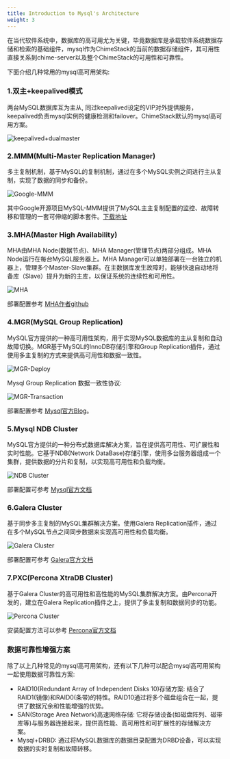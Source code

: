 ```yaml
---
title: Introduction to Mysql's Architecture
weight: 3
---
```


在当代软件系统中，数据库的高可用尤为关键，毕竟数据库是承载软件系统数据存储和检索的基础组件，mysql作为ChimeStack的当前的数据存储组件，其可用性直接关系到chime-server以及整个ChimeStack的可用性和可靠性。

下面介绍几种常用的mysql高可用架构:

### 1.双主+keepalived模式
     
两台MySQL数据库互为主从, 同过keepalived设定的VIP对外提供服务，keepalived负责mysql实例的健康检测和failover。ChimeStack默认的mysql高可用方案。
   
![keepalived+dualmaster](/images/mysql+keepalived.png)
    
### 2.MMM(Multi-Master Replication Manager)

多主复制机制，基于MySQL的复制机制，通过在多个MySQL实例之间进行主从复制，实现了数据的同步和备份。
   
![Google-MMM](/images/mysql+mmm.png)
   
其中Google开源项目MySQL-MMM提供了MySQL主主复制配置的监控、故障转移和管理的一套可伸缩的脚本套件。[下载地址](https://mysql-mmm.org/)

### 3.MHA(Master High Availability) 
    
MHA由MHA Node(数据节点)、MHA Manager(管理节点)两部分组成。MHA Node运行在每台MySQL服务器上。MHA Manager可以单独部署在一台独立的机器上，管理多个Master-Slave集群。在主数据库发生故障时，能够快速自动地将备库（Slave）提升为新的主库，以保证系统的连续性和可用性。
   
![MHA](/images/mysql+mha.png)

部署配置参考 [MHA作者github](https://github.com/yoshinorim/mha4mysql-manager/wiki/Installation)

### 4.MGR(MySQL Group Replication)
    
MySQL官方提供的一种高可用性架构，用于实现MySQL数据库的主从复制和自动故障切换。MGR基于MySQL的InnoDB存储引擎和Group Replication插件，通过使用多主复制的方式来提供高可用性和数据一致性。
   
![MGR-Deploy](/images/mysql+mgr+deploy.png)

Mysql Group Replication 数据一致性协议: 

![MGR-Transaction](/images/mysql+mgr+thoery.png)


部署配置参考 [Mysql官方Blog](https://dev.mysql.com/blog-archive/mysql-group-replication-a-quick-start-guide/)。
   
### 5.Mysql NDB Cluster
    
MySQL官方提供的一种分布式数据库解决方案，旨在提供高可用性、可扩展性和实时性能。它基于NDB(Network DataBase)存储引擎，使用多台服务器组成一个集群，提供数据的分片和复制，以实现高可用性和负载均衡。
   
![NDB Cluster](/images/mysql+ndb-cluster.png)

部署配置可参考 [Mysql官方文档](https://dev.mysql.com/doc/refman/8.3/en/mysql-cluster-installation.html)

### 6.Galera Cluster
     
基于同步多主复制的MySQL集群解决方案。使用Galera Replication插件，通过在多个MySQL节点之间同步数据来实现高可用性和负载均衡。
   
![Galera Cluster](/images/mysql+galera.png)

部署配置可参考 [Galera官方文档](https://galeracluster.com/)

### 7.PXC(Percona XtraDB Cluster)

基于Galera Cluster的高可用性和高性能的MySQL集群解决方案。由Percona开发的，建立在Galera Replication插件之上，提供了多主复制和数据同步的功能。

![Percona Cluster](/images/mysql+percona-cluster.png)

安装配置方法可以参考 [Percona官方文档](https://docs.percona.com/percona-xtradb-cluster/8.0/quickstart-overview.html)

### 数据可靠性增强方案

除了以上几种常见的mysql高可用架构，还有以下几种可以配合mysql高可用架构一起使用数据可靠性方案: 

- RAID10(Redundant Array of Independent Disks 10)存储方案: 结合了RAID1(镜像)和RAID0(条带)的特性。RAID10通过将多个磁盘组合在一起，提供了数据冗余和性能增强的优势。
- SAN(Storage Area Network)高速网络存储: 它将存储设备(如磁盘阵列、磁带库等)与服务器连接起来，提供高性能、高可用性和可扩展性的存储解决方案。
- Mysql+DRBD: 通过将MySQL数据库的数据目录配置为DRBD设备，可以实现数据的实时复制和故障转移。
